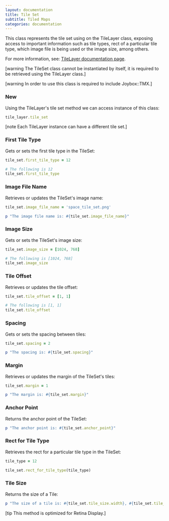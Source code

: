 ```yaml
---
layout: documentation
title: Tile Set
subtitle: Tiled Maps
categories: documentation
---
```


This class represents the tile set using on the TileLayer class, exposing access to important information such as tile types, rect of a particular tile type, which image file is being used or the image size, among others.

For more information, see: [TileLayer documentation page](../tile-layer).

[warning The TileSet class cannot be instantiated by itself, it is required to be retrieved using the TileLayer class.]

[warning In order to use this class is required to include Joybox::TMX.]

### New
Using the TileLayer's tile set method we can access instance of this class:

```ruby
tile_layer.tile_set
```

[note Each TileLayer instance can have a different tile set.]

### First Tile Type
Gets or sets the first tile type in the TileSet:

```ruby
tile_set.first_tile_type = 12

# The following is 12
tile_set.first_tile_type
```

### Image File Name
Retrieves or updates the TileSet's image name:

```ruby
tile_set.image_file_name = 'space_tile_set.png'

p "The image file name is: #{tile_set.image_file_name}"
```

### Image Size
Gets or sets the TileSet's image size:

```ruby
tile_set.image_size = [1024, 768]

# The following is [1024, 768]
tile_set.image_size
```

### Tile Offset
Retrieves or updates the tile offset:

```ruby
tile_set.tile_offset = [1, 1]

# The following is [1, 1]
tile_set.tile_offset
```

### Spacing
Gets or sets the spacing between tiles:

```ruby
tile_set.spacing = 2

p "The spacing is: #{tile_set.spacing}"
```

### Margin
Retrieves or updates the margin of the TileSet's tiles:

```ruby
tile_set.margin = 1

p "The margin is: #{tile_set.margin}"
```

### Anchor Point
Returns the anchor point of the TileSet:

```ruby
p "The anchor point is: #{tile_set.anchor_point}"
```

### Rect for Tile Type
Retrieves the rect for a particular tile type in the TileSet:

```ruby
tile_type = 12

tile_set.rect_for_tile_type(tile_type)
```

### Tile Size
Returns the size of a Tile:

```ruby
p "The size of a tile is: #{tile_set.tile_size.width}, #{tile_set.tile_size.height}"
```

[tip This method is optimized for Retina Display.]